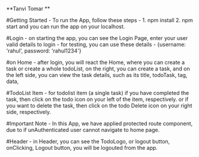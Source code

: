 **Tanvi Tomar **


#Getting Started - 
To run the App, follow these steps - 
    1. npm install
    2. npm start
and you can run the app on your localhost.




#Login - 
    on starting the app, you can see the Login Page, enter your user valid details to login - 
    for testing, you can use these details - 
        {username: 'rahul', password: 'rahul1234'}

#on Home - 
    after login, you will react the Home, where you can create a task or create a whole todoList,
    on the right, you can create a task, 
    and on the left side, you can view the task details, such as its title, todoTask, tag, data,

#TodoList Item -
    for todolist item (a single task)
    if you have completed the task, then click on the todo icon on your left of the item, respectively.
    or if you want to delete the task, then click on the todo Delete icon on your right side, respectively.

#Important Note - 
    In this App, we have applied protected route component, due to if unAuthenticated user cannot navigate to home page.

#Header -
    in Header, you can see the TodoLogo, or logout button,
    onClicking, Logout button, you will be logouted from the app.
